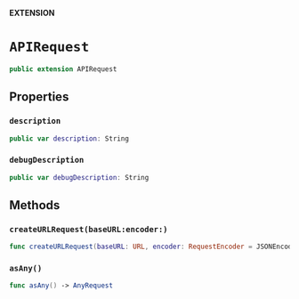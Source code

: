 **EXTENSION**

# `APIRequest`
```swift
public extension APIRequest
```

## Properties
### `description`

```swift
public var description: String
```

### `debugDescription`

```swift
public var debugDescription: String
```

## Methods
### `createURLRequest(baseURL:encoder:)`

```swift
func createURLRequest(baseURL: URL, encoder: RequestEncoder = JSONEncoder()) throws -> URLRequest
```

### `asAny()`

```swift
func asAny() -> AnyRequest
```
